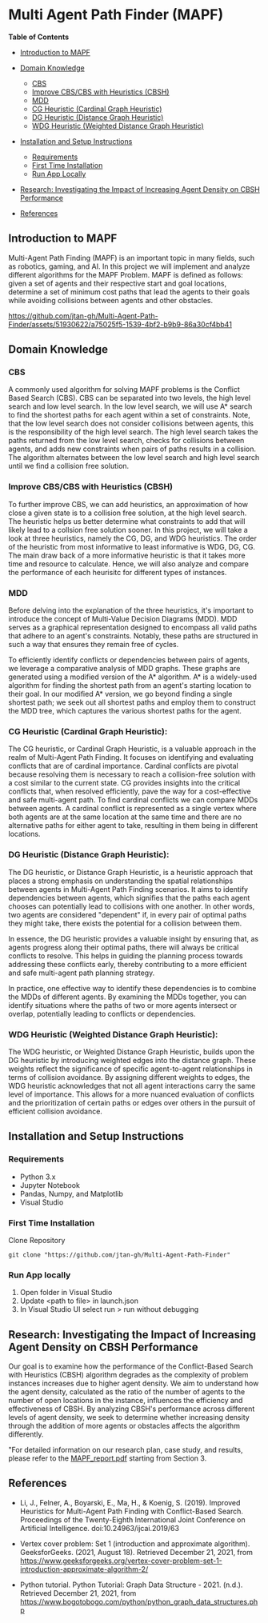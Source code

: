 # Multi Agent Path Finder (MAPF)

**Table of Contents**
- [Introduction to MAPF](#introduction-to-mapf)
- [Domain Knowledge](#domain-knowledge)
  - [CBS](#cbs)
  - [Improve CBS/CBS with Heuristics (CBSH)](#improve-cbscbs-with-heuristics-cbsh)
  - [MDD](#mdd)
  - [CG Heuristic (Cardinal Graph Heuristic)](#cg-heuristic-cardinal-graph-heuristic)
  - [DG Heuristic (Distance Graph Heuristic)](#dg-heuristic-distance-graph-heuristic)
  - [WDG Heuristic (Weighted Distance Graph Heuristic)](#wdg-heuristic-weighted-distance-graph-heuristic)
- [Installation and Setup Instructions](#installation-and-setup-instructions)
  - [Requirements](#requirements)
  - [First Time Installation](#first-time-installation)
  - [Run App Locally](#run-app-locally)
- [Research: Investigating the Impact of Increasing Agent Density on CBSH Performance](#research-investigating-the-impact-of-increasing-agent-density-on-cbsh-performance)

- [References](#references)
## Introduction to MAPF
Multi-Agent Path Finding (MAPF)  is an important topic in many fields, such as robotics, gaming, and AI. In this project we will implement and analyze different algorithms for the MAPF Problem. MAPF is defined as follows: given a set of agents and their respective start and goal locations, determine a set of minimum cost paths that lead the agents to their goals while avoiding collisions between agents and other obstacles.

https://github.com/jtan-gh/Multi-Agent-Path-Finder/assets/51930622/a75025f5-1539-4bf2-b9b9-86a30cf4bb41

## Domain Knowledge
### CBS
A commonly used algorithm for solving MAPF problems is the Conflict Based Search (CBS). CBS can be separated into two levels, the high level search and low level search. In the low level search, we will use A* search to find the shortest paths for each agent within a set of constraints. Note, that the low level search does not consider collisions between agents, this is the responsibility of the high level search. The high level search takes the paths returned from the low level search, checks for collisions between agents, and adds new constraints when pairs of paths results in a collision. The algorithm alternates between the low level search and high level search until we find a collision free solution.

### Improve CBS/CBS with Heuristics (CBSH)
To further improve CBS, we can add heuristics, an approximation of how close a given state is to a collision free solution, at the high level search. The heuristic helps us better determine what constraints to add that will likely lead to a collsion free solution sooner. In this project, we will take a look at three heuristics, namely the CG, DG, and WDG heuristics. The order of the heuristic from most informative to least informative is WDG, DG, CG. The main draw back of a more informative heuristic is that it takes more time and resource to calculate. Hence, we will also analyze and compare the performance of each heurisitc for different types of instances.

### MDD
Before delving into the explanation of the three heuristics, it's important to introduce the concept of Multi-Value Decision Diagrams (MDD). MDD serves as a graphical representation designed to encompass all valid paths that adhere to an agent's constraints. Notably, these paths are structured in such a way that ensures they remain free of cycles.

To efficiently identify conflicts or dependencies between pairs of agents, we leverage a comparative analysis of MDD graphs. These graphs are generated using a modified version of the A* algorithm. A* is a widely-used algorithm for finding the shortest path from an agent's starting location to their goal. In our modified A* version, we go beyond finding a single shortest path; we seek out all shortest paths and employ them to construct the MDD tree, which captures the various shortest paths for the agent.

### CG Heuristic (Cardinal Graph Heuristic):
The CG heuristic, or Cardinal Graph Heuristic, is a valuable approach in the realm of Multi-Agent Path Finding. It focuses on identifying and evaluating conflicts that are of cardinal importance. Cardinal conflicts are pivotal because resolving them is necessary to reach a collision-free solution with a cost similar to the current state. CG provides insights into the critical conflicts that, when resolved efficiently, pave the way for a cost-effective and safe multi-agent path. To find cardinal conflicts we can compare MDDs between agents. A cardinal conflict is represented as a single vertex where both agents are at the same location at the same time and there are no alternative paths for either agent to take, resulting in them being in different locations.

### DG Heuristic (Distance Graph Heuristic):
The DG heuristic, or Distance Graph Heuristic, is a heuristic approach that places a strong emphasis on understanding the spatial relationships between agents in Multi-Agent Path Finding scenarios. It aims to identify dependencies between agents, which signifies that the paths each agent chooses can potentially lead to collisions with one another. In other words, two agents are considered "dependent" if, in every pair of optimal paths they might take, there exists the potential for a collision between them.

In essence, the DG heuristic provides a valuable insight by ensuring that, as agents progress along their optimal paths, there will always be critical conflicts to resolve. This helps in guiding the planning process towards addressing these conflicts early, thereby contributing to a more efficient and safe multi-agent path planning strategy.

In practice, one effective way to identify these dependencies is to combine the MDDs of different agents. By examining the MDDs together, you can identify situations where the paths of two or more agents intersect or overlap, potentially leading to conflicts or dependencies.

### WDG Heuristic (Weighted Distance Graph Heuristic):
The WDG heuristic, or Weighted Distance Graph Heuristic, builds upon the DG heuristic by introducing weighted edges into the distance graph. These weights reflect the significance of specific agent-to-agent relationships in terms of collision avoidance. By assigning different weights to edges, the WDG heuristic acknowledges that not all agent interactions carry the same level of importance. This allows for a more nuanced evaluation of conflicts and the prioritization of certain paths or edges over others in the pursuit of efficient collision avoidance.

## Installation and Setup Instructions
### Requirements
- Python 3.x
- Jupyter Notebook
- Pandas, Numpy, and Matplotlib
- Visual Studio
### First Time Installation
Clone Repository

    git clone "https://github.com/jtan-gh/Multi-Agent-Path-Finder"
### Run App locally
  1. Open folder in Visual Studio
  2. Update &lt;path to file> in launch.json
  3. In Visual Studio UI select run > run without debugging


## Research: Investigating the Impact of Increasing Agent Density on CBSH Performance
Our goal is to examine how the performance of the Conflict-Based Search with Heuristics (CBSH) algorithm degrades as the complexity of problem instances increases due to higher agent density. We aim to understand how the agent density, calculated as the ratio of the number of agents to the number of open locations in the instance, influences the efficiency and effectiveness of CBSH. By analyzing CBSH's performance across different levels of agent density, we seek to determine whether increasing density through the addition of more agents or obstacles affects the algorithm differently.

"For detailed information on our research plan, case study, and results, please refer to the  [MAPF_report.pdf](https://github.com/jtan-gh/Multi-Agent-Path-Finder/blob/master/MAPF_report.pdf) starting from Section 3.

## References
- Li, J., Felner, A., Boyarski, E., Ma, H., & Koenig, S. (2019). Improved Heuristics for Multi-Agent Path Finding with Conflict-Based Search. Proceedings of the Twenty-Eighth International Joint Conference on Artificial Intelligence. doi:10.24963/ijcai.2019/63

- Vertex cover problem: Set 1 (introduction and approximate algorithm). GeeksforGeeks. (2021, August 18). Retrieved December 21, 2021, from https://www.geeksforgeeks.org/vertex-cover-problem-set-1-introduction-approximate-algorithm-2/ 

- Python tutorial. Python Tutorial: Graph Data Structure - 2021. (n.d.). Retrieved December 21, 2021, from https://www.bogotobogo.com/python/python_graph_data_structures.php 
